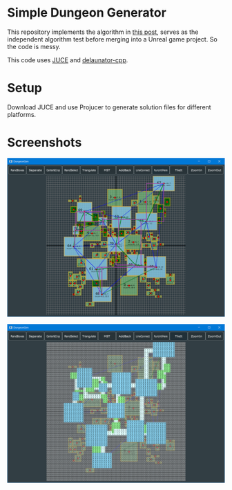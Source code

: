 # Simple Dungeon Generator

This repository implements the algorithm in [this post](https://www.gamedeveloper.com/programming/procedural-dungeon-generation-algorithm), serves as the independent algorithm test before merging into a Unreal game project. So the code is messy.

This code uses [JUCE](https://github.com/juce-framework/JUCE) and [delaunator-cpp](https://github.com/delfrrr/delaunator-cpp).

# Setup

Download JUCE and use Projucer to generate solution files for different platforms.

# Screenshots

![Run algorithm](Pic/1.png)

![To tiles](Pic/2.png)
